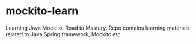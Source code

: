 # mockito-learn

Learning Java Mockito. Road to Mastery. Repo contains learning materials related to Java Spring framework, Mockito etc
